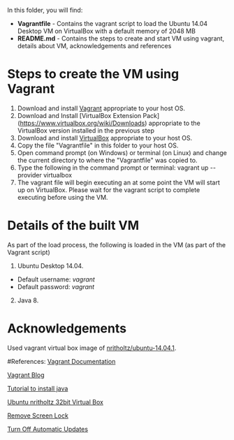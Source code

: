 In this folder, you will find:

* **Vagrantfile** - Contains the vagrant script to load the Ubuntu 14.04 Desktop VM on VirtualBox with a default memory of 2048 MB
* **README.md**  - Contains the steps to create and start  VM using vagrant, details about VM, acknowledgements and references

# Steps to create the VM using Vagrant

1. Download and install [Vagrant](https://www.vagrantup.com/downloads.html) appropriate to your host OS.
2. Download and Install [VirtualBox Extension Pack] (https://www.virtualbox.org/wiki/Downloads) appropriate to the VirtualBox version installed in the previous step
3. Download and install [VirtualBox](https://www.virtualbox.org/wiki/Downloads) appropriate to your host OS.
4. Copy the file "Vagrantfile" in this folder to your host OS.
5. Open command prompt (on Windows) or terminal (on Linux) and change the current directory to where the "Vagrantfile" was copied to.
6. Type the following in the command prompt or terminal: vagrant up --provider virtualbox
7. The vagrant file will begin executing an at some point the VM will start up on VirtualBox. 
Please wait for the vagrant script to complete executing before using the VM.

# Details of the built VM

As part of the load process, the following is loaded in the VM (as part of the Vagrant script)

1. Ubuntu Desktop 14.04.
  * Default username: *vagrant*
  * Default password: *vagrant*
2. Java 8.

# Acknowledgements

Used vagrant virtual box image of [nritholtz/ubuntu-14.04.1](https://atlas.hashicorp.com/nritholtz/boxes/ubuntu-14.04.1).

#References:
[Vagrant Documentation](https://docs.vagrantup.com/v2/getting-started/)

[Vagrant Blog](https://www.vagrantup.com/blog.html)

[Tutorial to install java](https://www.digitalocean.com/community/tutorials/how-to-install-java-on-ubuntu-with-apt-get)

[Ubuntu nritholtz 32bit Virtual Box](https://atlas.hashicorp.com/nritholtz/boxes/ubuntu-14.04.1)

[Remove Screen Lock](http://askubuntu.com/questions/647976/ubuntu-14-04-disable-password-lock-when-waking-from-screensaver-for-all-users)

[Turn Off Automatic Updates](http://muzso.hu/2011/01/05/how-to-turn-off-automatic-updates-in-ubuntu)
